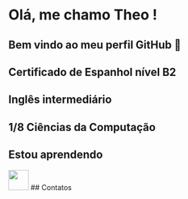 # Olá, me chamo Theo ! 
## Bem vindo ao meu perfil GitHub 👋
## Certificado de Espanhol nível B2
## Inglês intermediário
## 1/8 Ciências da Computação
## Estou aprendendo
<img src="https://cdn.jsdelivr.net/gh/devicons/devicon/icons/java/java-original.svg" width="40" height="40"/> 
## Contatos
<a href = "mailto:theo12132@gmail.com><img src="https://img.shields.io/badge/Gmail-D14836?style=for-the-badge&logo=gmail&logoColor=white" target="_blank"></a>
